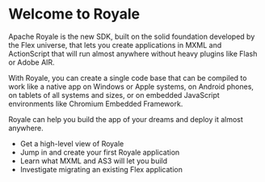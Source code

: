 <!-- Material originally developed for FlexJS by Peter Ent and Tom Chiverton --> 
<!-- Need to add links to pages that explain Flex, MXML, ActionScript and other concepts, and that point the reader forward -->
# Welcome to Royale
Apache Royale is the new SDK, built on the solid foundation developed by the Flex universe, that lets you create applications in MXML and ActionScript that will run almost anywhere without heavy plugins like Flash or Adobe AIR.

With Royale, you can create a single code base that can be compiled to work like a native app on Windows or Apple systems, on Android phones, on tablets of all systems and sizes, or on embedded JavaScript environments like Chromium Embedded Framework. 

Royale can help you build the app of your dreams and deploy it almost anywhere.

- Get a high-level view of Royale
- Jump in and create your first Royale application
- Learn what MXML and AS3 will let you build
- Investigate migrating an existing Flex application
